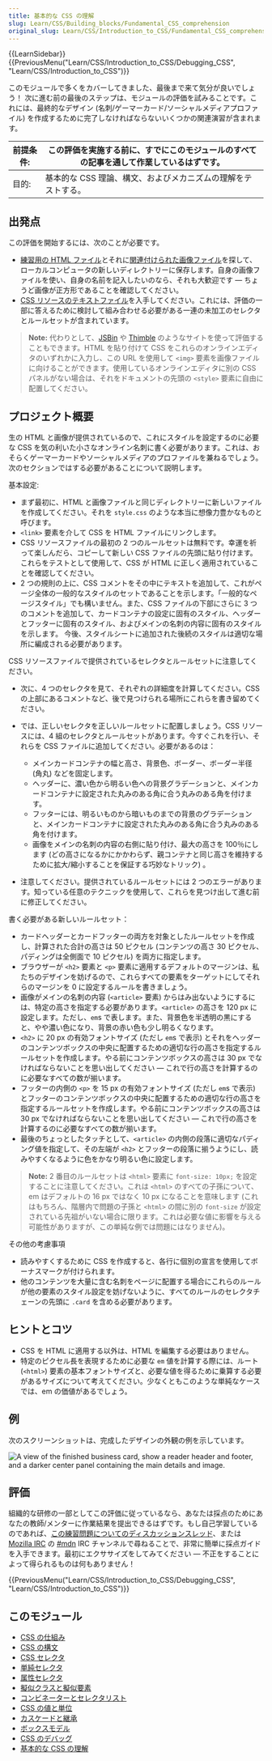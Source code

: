```yaml
---
title: 基本的な CSS の理解
slug: Learn/CSS/Building_blocks/Fundamental_CSS_comprehension
original_slug: Learn/CSS/Introduction_to_CSS/Fundamental_CSS_comprehension
---
```

{{LearnSidebar}}{{PreviousMenu("Learn/CSS/Introduction_to_CSS/Debugging_CSS", "Learn/CSS/Introduction_to_CSS")}}

このモジュールで多くをカバーしてきました、最後まで来て気分が良いでしょう！ 次に進む前の最後のステップは、モジュールの評価を試みることです。これには、最終的なデザイン (名刺/ゲーマーカード/ソーシャルメディアプロファイル) を作成するために完了しなければならないいくつかの関連演習が含まれます。

| 前提条件: | この評価を実施する前に、すでにこのモジュールのすべての記事を通して作業しているはずです。 |
| --------- | ---------------------------------------------------------------------------------------- |
| 目的:     | 基本的な CSS 理論、構文、およびメカニズムの理解をテストする。                            |

## 出発点

この評価を開始するには、次のことが必要です。

- [練習用の HTML ファイル](https://github.com/mdn/learning-area/blob/master/css/introduction-to-css/fundamental-css-comprehension/index.html)とそれに[関連付けられた画像ファイル](https://github.com/mdn/learning-area/blob/master/css/introduction-to-css/fundamental-css-comprehension/chris.jpg)を探して、ローカルコンピュータの新しいディレクトリーに保存します。自身の画像ファイルを使い、自身の名前を記入したいのなら、それも大歓迎です — ちょうど画像が正方形であることを確認してください。
- [CSS リソースのテキストファイル](https://github.com/mdn/learning-area/blob/master/css/introduction-to-css/fundamental-css-comprehension/style-resources.txt)を入手してください。これには、評価の一部に答えるために検討して組み合わせる必要がある一連の未加工のセレクタとルールセットが含まれています。

> **Note:** 代わりとして、[JSBin](https://jsbin.com/) や [Thimble](https://thimble.mozilla.org/) のようなサイトを使って評価することもできます。HTML を貼り付けて CSS をこれらのオンラインエディタのいずれかに入力し、この URL を使用して `<img>` 要素を画像ファイルに向けることができます。使用しているオンラインエディタに別の CSS パネルがない場合は、それをドキュメントの先頭の `<style>` 要素に自由に配置してください。

## プロジェクト概要

生の HTML と画像が提供されているので、これにスタイルを設定するのに必要な CSS を気の利いた小さなオンライン名刺に書く必要があります。これは、おそらくゲーマーカードやソーシャルメディアのプロファイルを兼ねるでしょう。次のセクションではする必要があることについて説明します。

基本設定:

- まず最初に、HTML と画像ファイルと同じディレクトリーに新しいファイルを作成してください。それを `style.css` のような本当に想像力豊かなものと呼びます。
- `<link>` 要素を介して CSS を HTML ファイルにリンクします。
- CSS リソースファイルの最初の 2 つのルールセットは無料です。幸運を祈って楽しんだら、コピーして新しい CSS ファイルの先頭に貼り付けます。これらをテストとして使用して、CSS が HTML に正しく適用されていることを確認してください。
- 2 つの規則の上に、CSS コメントをその中にテキストを追加して、これがページ全体の一般的なスタイルのセットであることを示します。「一般的なページスタイル」でも構いません。また、CSS ファイルの下部にさらに 3 つのコメントを追加して、カードコンテナの設定に固有のスタイル、ヘッダーとフッターに固有のスタイル、およびメインの名刺の内容に固有のスタイルを示します。 今後、スタイルシートに追加された後続のスタイルは適切な場所に編成される必要があります。

CSS リソースファイルで提供されているセレクタとルールセットに注意してください。

- 次に、4 つのセレクタを見て、それぞれの詳細度を計算してください。CSS の上部にあるコメントなど、後で見つけられる場所にこれらを書き留めてください。
- では、正しいセレクタを正しいルールセットに配置しましょう。CSS リソースには、4 組のセレクタとルールセットがあります。今すぐこれを行い、それらを CSS ファイルに追加してください。必要があるのは：

  - メインカードコンテナの幅と高さ、背景色、ボーダー、ボーダー半径 (角丸) などを固定します。
  - ヘッダーに、濃い色から明るい色への背景グラデーションと、メインカードコンテナに設定された丸みのある角に合う丸みのある角を付けます。
  - フッターには、明るいものから暗いものまでの背景のグラデーションと、メインカードコンテナに設定された丸みのある角に合う丸みのある角を付けます。
  - 画像をメインの名刺の内容の右側に貼り付け、最大の高さを 100％にします (どの高さになるかにかかわらず、親コンテナと同じ高さを維持するために拡大/縮小することを保証する巧妙なトリック) 。

- 注意してください。提供されているルールセットには 2 つのエラーがあります。知っている任意のテクニックを使用して、これらを見つけ出して進む前に修正してください。

書く必要がある新しいルールセット：

- カードヘッダーとカードフッターの両方を対象としたルールセットを作成し、計算された合計の高さは 50 ピクセル (コンテンツの高さ 30 ピクセル、パディングは全側面で 10 ピクセル) を両方に指定します。
- ブラウザーが `<h2>` 要素と `<p>` 要素に適用するデフォルトのマージンは、私たちのデザインを妨げるので、これらすべての要素をターゲットにしてそれらのマージンを 0 に設定するルールを書きましょう。
- 画像がメインの名刺の内容 (`<article>` 要素) からはみ出ないようにするには、特定の高さを指定する必要があります。`<article>` の高さを 120 px に設定します。ただし、`em`s で表します。また、背景色を半透明の黒にすると、やや濃い色になり、背景の赤い色も少し明るくなります。
- `<h2>` に 20 px の有効フォントサイズ (ただし `em`s で表示) とそれをヘッダーのコンテンツボックスの中央に配置するための適切な行の高さを指定するルールセットを作成します。やる前にコンテンツボックスの高さは 30 px でなければならないことを思い出してください — これで行の高さを計算するのに必要なすべての数が揃います。
- フッターの内側の `<p>` を 15 px の有効フォントサイズ (ただし `em`s で表示) とフッターのコンテンツボックスの中央に配置するための適切な行の高さを指定するルールセットを作成します。やる前にコンテンツボックスの高さは 30 px でなければならないことを思い出してください — これで行の高さを計算するのに必要なすべての数が揃います。
- 最後のちょっとしたタッチとして、`<article>` の内側の段落に適切なパディング値を指定して、その左端が `<h2>` とフッターの段落に揃うようにし、読みやすくなるように色をかなり明るい色に設定します。

> **Note:** 2 番目のルールセットは `<html>` 要素に `font-size: 10px;` を設定することに注意してください。これは `<html>` のすべての子孫について、em はデフォルトの 16 px ではなく 10 px になることを意味します (これはもちろん、階層内で問題の子孫と `<html>` の間に別の `font-size` が設定されている先祖がいない場合に限ります。これは必要な値に影響を与える可能性がありますが、この単純な例では問題にはなりません)。

その他の考慮事項

- 読みやすくするために CSS を作成すると、各行に個別の宣言を使用してボーナスマークが付けられます。
- 他のコンテンツを大量に含む名刺をページに配置する場合にこれらのルールが他の要素のスタイル設定を妨げないように、すべてのルールのセレクタチェーンの先頭に `.card` を含める必要があります。

## ヒントとコツ

- CSS を HTML に適用する以外は、HTML を編集する必要はありません。
- 特定のピクセル長を表現するために必要な `em` 値を計算する際には、ルート (`<html>`) 要素の基本フォントサイズと、必要な値を得るために乗算する必要があるサイズについて考えてください。少なくともこのような単純なケースでは、em の価値があるでしょう。

## 例

次のスクリーンショットは、完成したデザインの外観の例を示しています。

![A view of the finished business card, show a reader header and footer, and a darker center panel containing the main details and image.](business-card.png)

## 評価

組織的な研修の一部としてこの評価に従っているなら、あなたは採点のためにあなたの教師/メンターに作業結果を提出できるはずです。もし自己学習しているのであれば、[この練習問題についてのディスカッションスレッド](https://discourse.mozilla.org/t/fundamental-css-comprehension-assessment/24682)、または [Mozilla IRC](https://wiki.mozilla.org/IRC) の [#mdn](irc://irc.mozilla.org/mdn) IRC チャンネルで尋ねることで、非常に簡単に採点ガイドを入手できます。最初にエクササイズをしてみてください — 不正をすることによって得られるものは何もありません！

{{PreviousMenu("Learn/CSS/Introduction_to_CSS/Debugging_CSS", "Learn/CSS/Introduction_to_CSS")}}

## このモジュール

- [CSS の仕組み](/ja/docs/Learn/CSS/Introduction_to_CSS/How_CSS_works)
- [CSS の構文](/ja/docs/Learn/CSS/Introduction_to_CSS/Syntax)
- [CSS セレクタ](/ja/docs/Learn/CSS/Introduction_to_CSS/Selectors)
- [単純セレクタ](/ja/docs/Learn/CSS/Introduction_to_CSS/Simple_selectors)
- [属性セレクタ](/ja/docs/Learn/CSS/Introduction_to_CSS/Attribute_selectors)
- [擬似クラスと擬似要素](/ja/docs/Learn/CSS/Introduction_to_CSS/Pseudo-classes_and_pseudo-elements)
- [コンビネーターとセレクタリスト](/ja/docs/Learn/CSS/Introduction_to_CSS/Combinators_and_multiple_selectors)
- [CSS の値と単位](/ja/docs/Learn/CSS/Introduction_to_CSS/Values_and_units)
- [カスケードと継承](/ja/docs/Learn/CSS/Introduction_to_CSS/Cascade_and_inheritance)
- [ボックスモデル](/ja/docs/Learn/CSS/Introduction_to_CSS/Box_model)
- [CSS のデバッグ](/ja/docs/Learn/CSS/Introduction_to_CSS/Debugging_CSS)
- [基本的な CSS の理解](/ja/docs/Learn/CSS/Introduction_to_CSS/Fundamental_CSS_comprehension)
